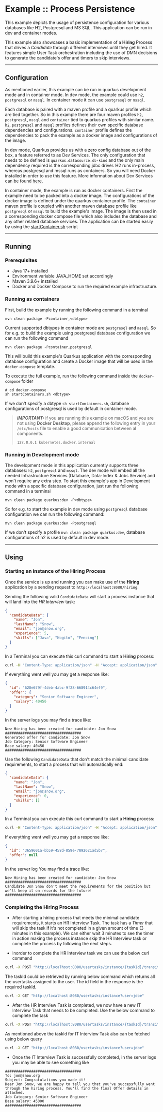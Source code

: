 <!--
   Licensed to the Apache Software Foundation (ASF) under one
   or more contributor license agreements.  See the NOTICE file
   distributed with this work for additional information
   regarding copyright ownership.  The ASF licenses this file
   to you under the Apache License, Version 2.0 (the
   "License"); you may not use this file except in compliance
   with the License.  You may obtain a copy of the License at
     http://www.apache.org/licenses/LICENSE-2.0
   Unless required by applicable law or agreed to in writing,
   software distributed under the License is distributed on an
   "AS IS" BASIS, WITHOUT WARRANTIES OR CONDITIONS OF ANY
   KIND, either express or implied.  See the License for the
   specific language governing permissions and limitations
   under the License.
-->

# Example :: Process Persistence

This example depicts the usage of persistence configuration for various databases like H2, Postgresql and MS SQL. 
This application can be run in dev and container modes.

This example also showcases a basic implementation of a **Hiring** Process that drives a _Candidate_ through different
interviews until they get hired. It features simple User Task orchestration including the use of DMN decisions to
generate the candidate's offer and timers to skip interviews.

---

## Configuration

As mentioned earlier, this example can be run in quarkus development mode and in container mode. In dev mode, the 
example could use `h2`, `postgresql` or `mssql`. In container mode it can use `postgresql` or `mssql`.

Each database is paired with a maven profile and a quarkus profile which are tied together. So in this example there 
are four maven profiles `h2`, `postgresql`, `mssql` and `container` tied to quarkus profiles with similar 
name. `h2`, `postgresql` and `mssql` profiles defines their own specific database dependencies and configurations.
`container` profile defines the dependencies to pack the example as a docker image and configurations of the image.

In dev mode, Quarkus provides us with a zero config database out of the box, a feature referred to as Dev Services.
The only configuration that needs to be defined is `quarkus.datasource.db-kind` and the only main dependency required 
is the corresponding jdbc driver. H2 runs in-process, whereas postgresql and mssql runs as containers. So you will 
need Docker installed in order to use this feature. More information about Dev Services can be found 
[here](https://quarkus.io/guides/databases-dev-services).

In container mode, the example is run as docker containers. First the example need to be packed into a docker image. 
The configurations of the docker image is defined under the quarkus container profile. The `container` maven profile 
is coupled with another maven database profile like `postgresql` or `mssql` to build the example's image. The image 
is then used in a corresponding docker compose file which also includes the database and any other related database 
services. The application can be started easily by using the [startContainer.sh](docker-compose/startContainers.sh) 
script

---

## Running

### Prerequisites

- Java 17+ installed
- Environment variable JAVA_HOME set accordingly
- Maven 3.9.6+ installed
- Docker and Docker Compose to run the required example infrastructure.

### Running as containers

First, build the example by running the following command in a terminal

```shell
mvn clean package -Pcontainer,<dbtype>
```
Current supported dbtypes in container mode are `postgresql` and `mssql`. So for e.g. to build the example using 
postgresql database configuration we can run the following command

```shell
mvn clean package -Pcontainer,postgresql
```
This will build this example's Quarkus application with the corresponding database configuration and create a Docker 
image that will be used in the `docker-compose` template.

To execute the full example, run the following command inside the `docker-compose` folder

```shell
# cd docker-compose
sh startContainers.sh <dbtype>
```
If we don't specify a dbtype `sh startContainers.sh`, database configurations of postgresql is used by default in 
container mode.

> **_IMPORTANT:_** if you are running this example on macOS and you are not using **Docker Desktop**, please append
> the following entry in your `/etc/hosts` file to enable a good communication between al components.
>
> ```
> 127.0.0.1 kubernetes.docker.internal
> ```

### Running in Development mode

The development mode in this application currently supports three databases: `h2`, `postgresql` and `mssql`. The dev 
mode will embed all the needed Infrastructure Services (Database, Data-Index & Jobs Service) and won't require any 
extra step. To start this example's app in Development mode with a specific database configuration, just run the 
following command in a terminal
```shell
mvn clean package quarkus:dev -P<dbtype>
```
So for e.g. to start the example in dev mode using `postgresql` database configuration we can run the following command:
```shell
mvn clean package quarkus:dev -Ppostgresql
```
If we don't specify a profile `mvn clean package quarkus:dev`, database configurations of h2 is used by default in dev mode.

---

## Using

### Starting an instance of the Hiring Process

Once the service is up and running you can make use of the **Hiring** application by a sending request to
`http://localhost:8080/hiring`.

Sending the following valid `CandidateData` will start a process instance that will land into the _HR Interview_ task:

```json
{
  "candidateData": {
    "name": "Jon",
    "lastName": "Snow",
    "email": "jon@snow.org",
    "experience": 5,
    "skills": ["Java", "Kogito", "Fencing"]
  }
}
```

In a Terminal you can execute this curl command to start a **Hiring** process:

```bash
curl -H "Content-Type: application/json" -H "Accept: application/json" -X POST http://localhost:8080/hiring -d '{"candidateData": { "name": "Jon", "lastName": "Snow", "email": "jon@snow.org", "experience": 5, "skills": ["Java", "Kogito", "Fencing"]}}'
```

If everything went well you may get a response like:

```json
{
  "id": "628e679f-4deb-4abc-9f28-668914c64ef9",
  "offer": {
    "category": "Senior Software Engineer",
    "salary": 40450
  }
}
```

In the server logs you may find a trace like:

```
New Hiring has been created for candidate: Jon Snow
###################################
Generated offer for candidate: Jon Snow
Job Category: Senior Software Engineer
Base salary: 40450
###################################
```

Use the following `CandidateData` that don't match the minimal candidate requirements, to start a process that will
automatically end:

```json
{
  "candidateData": {
    "name": "Jon",
    "lastName": "Snow",
    "email": "jon@snow.org",
    "experience": 0,
    "skills": []
  }
}
```

In a Terminal you can execute this curl command to start a **Hiring** process:

```bash
curl -H "Content-Type: application/json" -H "Accept: application/json" -X POST http://localhost:8080/hiring -d '{"candidateData": { "name": "Jon", "lastName": "Snow", "email": "jon@snow.org", "experience": 0, "skills": []}}'
```

If everything went well you may get a response like:

```json
{
  "id": "3659601a-bb59-458d-859e-7892621ad5b7",
  "offer": null
}
```

In the server log You may find a trace like:

```
New Hiring has been created for candidate: Jon Snow
###################################
Candidate Jon Snow don't meet the requirements for the position but we'll keep it on records for the future!
###################################
```

### Completing the Hiring Process

- After starting a hiring process that meets the minimal candidate requirements, it starts an HR Interview Task. The task 
has a _Timer_ that will skip the task if it's not completed in a given amount of time (3 minutes in this example). We can
either wait 3 minutes to see the timer in action making the process instance skip the HR Interview task or complete the 
process by following the next steps.

- Inorder to complete the HR Interview task we can use the below curl command

```bash
curl -X POST "http://localhost:8080/usertasks/instance/{taskId}/transition?user=jdoe" -H "content-type: application/json" -d '{"transitionId": "complete","data": {"offer": {"category": "Senior Software Engineer","salary": 45000},"approve": true}}'
```
The taskId could be retrieved by running below command which returns all the usertasks assigned to the user. The id
field in the response is the required taskId.
```bash
curl -X GET "http://localhost:8080/usertasks/instance?user=jdoe"
```
- After the HR Interview Task is completed, we now have a new IT Interview Task that needs to be completed. Use the 
below command to complete the task
```bash
curl -X POST "http://localhost:8080/usertasks/instance/{taskId}/transition?user=jdoe" -H "content-type: application/json" -d '{"transitionId": "complete","data": {"approve": true}}'
```
As mentioned above the taskId for IT Interview Task also can be fetched using below query
```bash
curl -X GET "http://localhost:8080/usertasks/instance?user=jdoe"
```
- Once the IT Interview Task is successfully completed, in the server logs you may be able to see something like
```
###################################
To: jon@snow.org
Subject: Congratulations you made it!
Dear Jon Snow, we are happy to tell you that you've successfully went through the hiring process. You'll find the final Offer details in attached.
Job Category: Senior Software Engineer
Base salary: 45000
###################################
```

